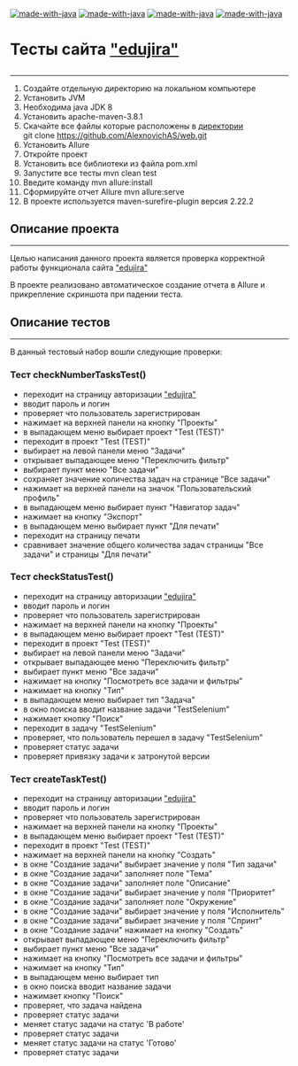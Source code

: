 </h2>

[![made-with-java](https://img.shields.io/badge/Java-8-ff0000.svg)](https://www.java.com/)
[![made-with-java](https://img.shields.io/badge/Maven-3.8.1-2626ae.svg)](https://downloads.apache.org)
[![made-with-java](https://img.shields.io/badge/JUnit5-5.7.0-cd4848.svg)](https://junit.org/)
[![made-with-java](https://img.shields.io/badge/Selenide-5.18.0-green.svg)](https://ru.selenide.org/)


# Тесты сайта ["edujira"](https://edujira.ifellow.ru/)
##
***
1. Создайте отдельную директорию на локальном компьютере
2. Установить JVM
3. Необходима java JDK 8
4. Установить apache-maven-3.8.1
5. Скачайте все файлы которые расположены в [директории](https://github.com/AlexnovichAS/web.git) <br>
   git clone https://github.com/AlexnovichAS/web.git
6. Установить Allure
7. Откройте проект
8. Установить все библиотеки из файла pom.xml
9. Запустите все тесты mvn clean test
10. Введите команду mvn allure:install
11. Сформируйте отчет Allure mvn allure:serve
12. В проекте используется maven-surefire-plugin версия 2.22.2

## Описание проекта
***
Целью написания данного проекта является проверка корректной работы функционала сайта ["edujira"](https://edujira.ifellow.ru/) <br>

В проекте реализовано автоматическое создание отчета в Allure и прикрепление скриншота при падении теста.

## Описание тестов
***
В данный тестовый набор вошли следующие проверки:
### Тест checkNumberTasksTest()
- переходит на страницу авторизации ["edujira"](https://edujira.ifellow.ru/)
- вводит пароль и логин
- проверяет что пользователь зарегистрирован
- нажимает на верхней панели на кнопку "Проекты"
- в выпадающем меню выбирает проект "Test (TEST)"
- переходит в проект "Test (TEST)"
- выбирает на левой панели меню "Задачи"
- открывает выпадающее меню "Переключить фильтр"
- выбирает пункт меню "Все задачи"
- сохраняет значение количества задач на странице "Все задачи"
- нажимает на верхней панели на значок "Пользовательский профиль"
- в выпадающем меню выбирает пункт "Навигатор задач"
- нажимает на кнопку "Экспорт"
- в выпадающем меню выбирает пункт "Для печати"
- переходит на страницу печати
- сравнивает значение общего количества задач страницы "Все задачи" и страницы "Для печати"

### Тест checkStatusTest()
- переходит на страницу авторизации ["edujira"](https://edujira.ifellow.ru/)
- вводит пароль и логин
- проверяет что пользователь зарегистрирован
- нажимает на верхней панели на кнопку "Проекты"
- в выпадающем меню выбирает проект "Test (TEST)"
- переходит в проект "Test (TEST)"
- выбирает на левой панели меню "Задачи"
- открывает выпадающее меню "Переключить фильтр"
- выбирает пункт меню "Все задачи"
- нажимает на кнопку "Посмотреть все задачи и фильтры"
- нажимает на кнопку "Тип"
- в выпадающем меню выбирает тип "Задача"
- в окно поиска вводит название задачи "TestSelenium"
- нажимает кнопку "Поиск"
- переходит в задачу "TestSelenium"
- проверяет, что пользователь перешел в задачу "TestSelenium"
- проверяет статус задачи
- проверяет привязку задачи к затронутой версии

### Тест createTaskTest()
- переходит на страницу авторизации ["edujira"](https://edujira.ifellow.ru/)
- вводит пароль и логин
- проверяет что пользователь зарегистрирован
- нажимает на верхней панели на кнопку "Проекты"
- в выпадающем меню выбирает проект "Test (TEST)"
- переходит в проект "Test (TEST)"
- нажимает на верхней панели на кнопку "Создать"
- в окне "Создание задачи" выбирает значение у поля "Тип задачи"
- в окне "Создание задачи" заполняет поле "Тема"
- в окне "Создание задачи" заполняет поле "Описание"
- в окне "Создание задачи" выбирает значение у поля "Приоритет"
- в окне "Создание задачи" заполняет поле "Окружение"
- в окне "Создание задачи" выбирает значение у поля "Исполнитель"
- в окне "Создание задачи" выбирает значение у поля "Спринт"
- в окне "Создание задачи" нажимает на кнопку "Создать"
- открывает выпадающее меню "Переключить фильтр"
- выбирает пункт меню "Все задачи"
- нажимает на кнопку "Посмотреть все задачи и фильтры"
- нажимает на кнопку "Тип"
- в выпадающем меню выбирает тип
- в окно поиска вводит название задачи 
- нажимает кнопку "Поиск"
- проверяет, что задача найдена
- проверяет статус задачи
- меняет статус задачи на статус 'В работе'
- проверяет статус задачи
- меняет статус задачи на статус 'Готово'
- проверяет статус задачи